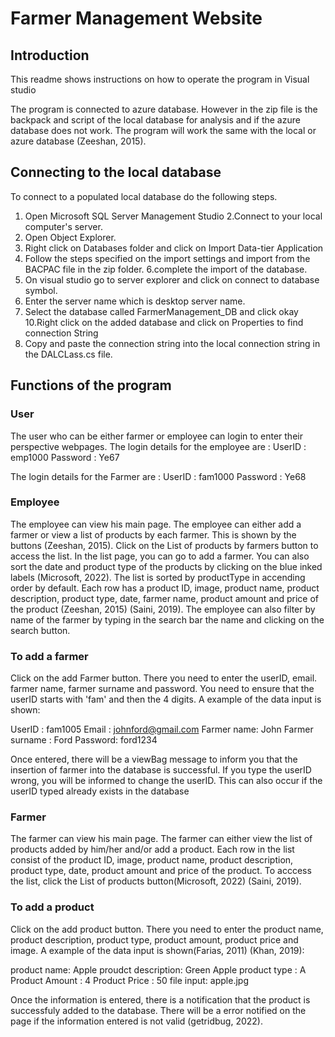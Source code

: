 # Farmer Management Website

## Introduction

This readme shows instructions on how to operate the program 
in Visual studio

The program is connected to azure database. However in the zip file is the backpack and script of 
the local database for analysis and if the azure database does not work. The program will work the same 
with the local or azure database (Zeeshan, 2015).

## Connecting to the local database

To connect to a populated local database do the following steps.
1. Open Microsoft SQL Server Management Studio
2.Connect to your local computer's server.
3. Open Object Explorer.
4. Right click on Databases folder and click on Import Data-tier Application
5. Follow the steps specified on the import settings and import from the BACPAC file in the zip folder.
6.complete the import of the database.
7. On visual studio go to server explorer and click on connect to database symbol.
8. Enter the server name which is desktop server name.
9. Select the database called FarmerManagement_DB and click okay
10.Right click on the added database and click on Properties to find connection String 
11. Copy and paste the connection string into the local connection string in the DALCLass.cs file.


## Functions of the program
### User

The user who can be either farmer or employee can login to enter their 
perspective webpages. 
The login details for the employee are :
UserID : emp1000
Password : Ye67

The login details for the Farmer are :
UserID : fam1000
Password : Ye68

### Employee

The employee can view his main page. The employee can either add a farmer 
or view a list of products by each farmer. This is shown by the buttons (Zeeshan, 2015). Click 
on the List of products by farmers button to access the list. In the list page, you can go to add a farmer.
You can also sort the date and product type of the products by clicking on the blue inked labels (Microsoft, 2022).
The list is sorted by productType in accending order by default. Each row has a product ID, image, product name,
product description, product type, date, farmer name, product amount and price of the product (Zeeshan, 2015) (Saini, 2019).
The employee can also filter by name of the farmer by typing in the search bar the name and clicking on the search button.

### To add a farmer
Click on the add Farmer button. There you need to enter the userID, email. farmer name, farmer surname
and password. You need to ensure that the userID starts with 'fam' and then the 4 digits. A example of the 
data input is shown:

UserID : fam1005
Email : johnford@gmail.com
Farmer name: John
Farmer surname : Ford
Password: ford1234

Once entered, there will be a viewBag message to inform you that the 
insertion of farmer into the database is successful. If you type the userID wrong, 
you will be informed to change the userID. This can also occur if the userID typed already
exists in the database


### Farmer

The farmer can view his main page. The farmer can either view the list of products 
added by him/her  and/or add a product. Each row in the list consist of the product ID, image, product name,
product description, product type, date, product amount and price of the product. To acccess the list, click the List of products button(Microsoft, 2022) (Saini, 2019).

### To add a product
Click on the add product button. There you need to enter the product name, product description, product type, product amount, product price and image. A example of the 
data input is shown(Farias, 2011) (Khan, 2019):

product name: Apple
proudct description: Green Apple
product type : A
Product Amount : 4
Product Price : 50
file input: apple.jpg


Once the information is entered, there is a notification that the 
product is successfuly added to the database. There will be a error notified on the page
if the information entered is not valid (getridbug, 2022).
